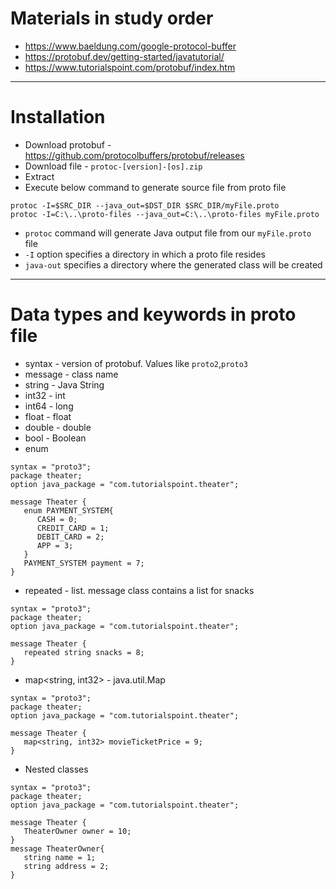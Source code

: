 # Materials in study order
* https://www.baeldung.com/google-protocol-buffer
* https://protobuf.dev/getting-started/javatutorial/
* https://www.tutorialspoint.com/protobuf/index.htm
------
# Installation
* Download protobuf - https://github.com/protocolbuffers/protobuf/releases
* Download file - `protoc-[version]-[os].zip`
* Extract
* Execute below command to generate source file from proto file
```
protoc -I=$SRC_DIR --java_out=$DST_DIR $SRC_DIR/myFile.proto
protoc -I=C:\..\proto-files --java_out=C:\..\proto-files myFile.proto
```
* `protoc` command will generate Java output file from our `myFile.proto` file
* `-I` option specifies a directory in which a proto file resides
* `java-out` specifies a directory where the generated class will be created
------
# Data types and keywords in proto file
* syntax - version of protobuf. Values like `proto2`,`proto3`
* message - class name
* string - Java String
* int32 - int
* int64 - long
* float - float
* double - double
* bool - Boolean
* enum
```
syntax = "proto3";
package theater;
option java_package = "com.tutorialspoint.theater";
      
message Theater {
   enum PAYMENT_SYSTEM{
      CASH = 0;
      CREDIT_CARD = 1;
      DEBIT_CARD = 2;
      APP = 3;  
   }
   PAYMENT_SYSTEM payment = 7;
}
```
* repeated - list. message class contains a list for snacks
```
syntax = "proto3";
package theater;
option java_package = "com.tutorialspoint.theater";

message Theater {
   repeated string snacks = 8;
}
```
* map<string, int32> - java.util.Map
```
syntax = "proto3";
package theater;
option java_package = "com.tutorialspoint.theater";

message Theater {
   map<string, int32> movieTicketPrice = 9;
}
```
* Nested classes
```
syntax = "proto3";
package theater;
option java_package = "com.tutorialspoint.theater";

message Theater {
   TheaterOwner owner = 10;
}
message TheaterOwner{
   string name = 1;
   string address = 2;
}
```
